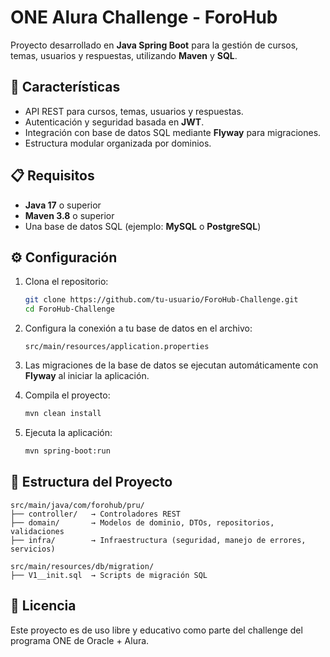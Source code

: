 # ONE Alura Challenge - ForoHub

Proyecto desarrollado en **Java Spring Boot** para la gestión de cursos, temas, usuarios y respuestas, utilizando **Maven** y **SQL**.

## 🚀 Características

- API REST para cursos, temas, usuarios y respuestas.
- Autenticación y seguridad basada en **JWT**.
- Integración con base de datos SQL mediante **Flyway** para migraciones.
- Estructura modular organizada por dominios.

## 📋 Requisitos

- **Java 17** o superior  
- **Maven 3.8** o superior  
- Una base de datos SQL (ejemplo: **MySQL** o **PostgreSQL**)  

## ⚙️ Configuración

1. Clona el repositorio:  

   ```bash
   git clone https://github.com/tu-usuario/ForoHub-Challenge.git
   cd ForoHub-Challenge
   ```

2. Configura la conexión a tu base de datos en el archivo:  

   ```
   src/main/resources/application.properties
   ```

3. Las migraciones de la base de datos se ejecutan automáticamente con **Flyway** al iniciar la aplicación.

4. Compila el proyecto:  

   ```bash
   mvn clean install
   ```

5. Ejecuta la aplicación:  

   ```bash
   mvn spring-boot:run
   ```

## 📂 Estructura del Proyecto

```
src/main/java/com/forohub/pru/
├── controller/   → Controladores REST
├── domain/       → Modelos de dominio, DTOs, repositorios, validaciones
├── infra/        → Infraestructura (seguridad, manejo de errores, servicios)

src/main/resources/db/migration/
├── V1__init.sql  → Scripts de migración SQL
```

## 📄 Licencia

Este proyecto es de uso libre y educativo como parte del challenge del programa ONE de Oracle + Alura.
